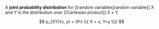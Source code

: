 A **joint probability distribution** for [[random variables|random variable]] $X$ and $Y$ is the distribution over [[Cartesian product]] $X \times Y$.

$$
p_{XY}(x, y) = \Pr( \\{ X = x, Y=y \\})
$$